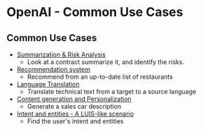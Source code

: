 # OpenAI - Common Use Cases

## Common Use Cases

- [Summarization & Risk Analysis](SUMMARIZATION.md)
  - Look at a contract summarize it, and identify the risks.
- [Recommendation system](RECOMMENDATION.md)
  - Recommend from an up-to-date list of restaurants
- [Language Translation](TRANSLATION.md)
  - Translate technical text from a target to a source language
- [Content generation and Personalization](GENERATION.md)
  - Generate a sales car description 
- [Intent and entities - A LUIS-like scenario](INTENT.md)
  - Find the user's intent and entities

